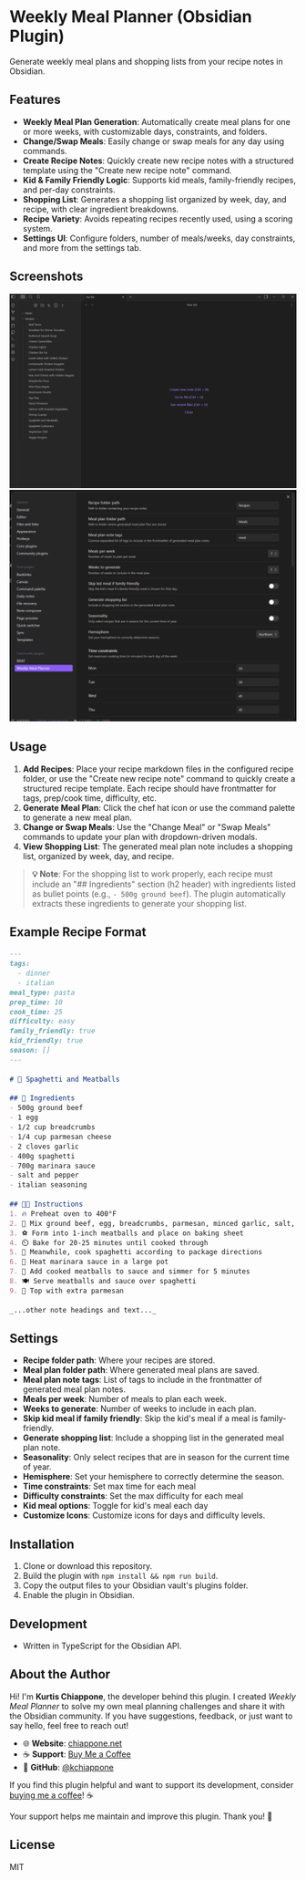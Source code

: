 # Weekly Meal Planner (Obsidian Plugin)

Generate weekly meal plans and shopping lists from your recipe notes in Obsidian.

## Features

- **Weekly Meal Plan Generation**: Automatically create meal plans for one or more weeks, with customizable days, constraints, and folders.
- **Change/Swap Meals**: Easily change or swap meals for any day using commands.
- **Create Recipe Notes**: Quickly create new recipe notes with a structured template using the "Create new recipe note" command.
- **Kid & Family Friendly Logic**: Supports kid meals, family-friendly recipes, and per-day constraints.
- **Shopping List**: Generates a shopping list organized by week, day, and recipe, with clear ingredient breakdowns.
- **Recipe Variety**: Avoids repeating recipes recently used, using a scoring system.
- **Settings UI**: Configure folders, number of meals/weeks, day constraints, and more from the settings tab.

## Screenshots

![Weekly Meal Planner Functionality](images/functionality.gif)
![Weekly Meal Planner Settings](images/settings.gif)

## Usage

1. **Add Recipes**: Place your recipe markdown files in the configured recipe folder, or use the "Create new recipe note" command to quickly create a structured recipe template. Each recipe should have frontmatter for tags, prep/cook time, difficulty, etc.
2. **Generate Meal Plan**: Click the chef hat icon or use the command palette to generate a new meal plan.
3. **Change or Swap Meals**: Use the "Change Meal" or "Swap Meals" commands to update your plan with dropdown-driven modals.
4. **View Shopping List**: The generated meal plan note includes a shopping list, organized by week, day, and recipe.

> **💡 Note**: For the shopping list to work properly, each recipe must include an "## Ingredients" section (h2 header) with ingredients listed as bullet points (e.g., `- 500g ground beef`). The plugin automatically extracts these ingredients to generate your shopping list.

## Example Recipe Format

```markdown
---
tags:
  - dinner
  - italian
meal_type: pasta
prep_time: 10
cook_time: 25
difficulty: easy
family_friendly: true
kid_friendly: true
season: []
---

# 🍝 Spaghetti and Meatballs

## 🛒 Ingredients
- 500g ground beef
- 1 egg
- 1/2 cup breadcrumbs
- 1/4 cup parmesan cheese
- 2 cloves garlic
- 400g spaghetti
- 700g marinara sauce
- salt and pepper
- italian seasoning

## 👩‍🍳 Instructions
1. 🔥 Preheat oven to 400°F
2. 🥣 Mix ground beef, egg, breadcrumbs, parmesan, minced garlic, salt, pepper, and italian seasoning
3. ⚽ Form into 1-inch meatballs and place on baking sheet
4. ⏲️ Bake for 20-25 minutes until cooked through
5. 🍝 Meanwhile, cook spaghetti according to package directions
6. 🍅 Heat marinara sauce in a large pot
7. 🥘 Add cooked meatballs to sauce and simmer for 5 minutes
8. 🍽️ Serve meatballs and sauce over spaghetti
9. 🧀 Top with extra parmesan

_...other note headings and text..._
```

## Settings
- **Recipe folder path**: Where your recipes are stored.
- **Meal plan folder path**: Where generated meal plans are saved.
- **Meal plan note tags**: List of tags to include in the frontmatter of generated meal plan notes.
- **Meals per week**: Number of meals to plan each week.
- **Weeks to generate**: Number of weeks to include in each plan.
- **Skip kid meal if family friendly**: Skip the kid's meal if a meal is family-friendly.
- **Generate shopping list**: Include a shopping list in the generated meal plan note.
- **Seasonality**: Only select recipes that are in season for the current time of year.
- **Hemisphere**: Set your hemisphere to correctly determine the season.
- **Time constraints**: Set max time for each meal
- **Difficulty constraints**: Set the max difficulty for each meal
- **Kid meal options**: Toggle for kid's meal each day
- **Customize Icons**: Customize icons for days and difficulty levels.

## Installation
1. Clone or download this repository.
2. Build the plugin with `npm install && npm run build`.
3. Copy the output files to your Obsidian vault's plugins folder.
4. Enable the plugin in Obsidian.

## Development
- Written in TypeScript for the Obsidian API.

## About the Author

Hi! I'm **Kurtis Chiappone**, the developer behind this plugin. I created _Weekly Meal Planner_ to solve my own meal planning challenges and share it with the Obsidian community. If you have suggestions, feedback, or just want to say hello, feel free to reach out!

- 🌐 **Website**: [chiappone.net](https://chiappone.net)
- ☕ **Support**: [Buy Me a Coffee](https://www.buymeacoffee.com/kchiappone)
- 💼 **GitHub**: [@kchiappone](https://github.com/kchiappone)

If you find this plugin helpful and want to support its development, consider [buying me a coffee](https://www.buymeacoffee.com/kchiappone)! ☕ 

Your support helps me maintain and improve this plugin. Thank you! 🙏

## License
MIT